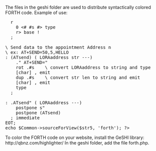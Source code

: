 <p>The files in the geshi folder are used to distribute syntactically colored FORTH code. Example of use:</p>

<pre>
  <?php $str5 = <<<EOT
\ convert a number to a Forth code for FlahsForth:decimal string
: .#s ( n ---)
    base @ >r
    0 <# #s #> type
    r> base !
  ;

\ Send data to the appointment Address n
\ ex: AT+SEND=50,5,HELLO
: (ATsend) ( LORAaddress str ---)
    ." AT+SEND="
    rot .#s    \ convert LORAaddress to string and type
    [char] , emit
    dup .#s    \ convert str len to string and emit
    [char] , emit
    type
  ;

: .ATsend" ( LORAaddress ---)
    postpone s"
    postpone (ATsend)
  ; immediate
EOT;
echo $Common->sourceForView($str5, 'forth'); ?>
</pre>

<p>To color the FORTH code on your website, install the GeSHI library:
http://qbnz.com/highlighter/
In the geshi folder, add the file forth.php.</p>
